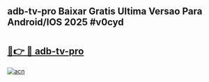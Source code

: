 ## adb-tv-pro Baixar Gratis Ultima Versao Para Android/IOS 2025 #v0cyd

# <h2><a href="https://ainizakaria.my?title=adb-tv-pro&ref=20M">🔗👉 🔴 adb-tv-pro</a></h2>

[![acn](https://github.com/user-attachments/assets/0f9c940e-d8b0-45ae-aac7-cd30a18b3e1c)](https://ainizakaria.my?title=adb-tv-pro&ref=20M)

